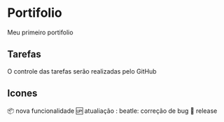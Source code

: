 # Portifolio
Meu primeiro portifolio

## Tarefas
O controle das tarefas serão realizadas pelo GitHub

## Icones
:package: nova funcionalidade
:up: atualiação
: beatle: correção de bug
:checkered_flag: release
